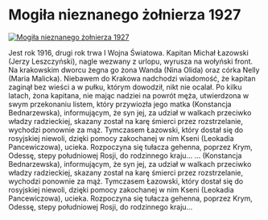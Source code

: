 Mogiła nieznanego żołnierza 1927 
=============
[![Mogiła nieznanego żołnierza 1927 ](http://vidos.pl/images/player.gif)](http://vidos.pl/mogila-nieznanego-zolnierza-1927)

 Jest rok 1916, drugi rok trwa I Wojna Światowa. Kapitan Michał Łazowski (Jerzy Leszczyński), nagle wezwany z urlopu, wyrusza na wołyński front. Na krakowskim dworcu żegna go żona Wanda (Nina Olida) oraz córka Nelly (Maria Malicka). Niebawem do Krakowa nadchodzi wiadomość, że kapitan zaginął bez wieści a w pułku, którym dowodził, nikt nie ocalał. Po kilku latach, żona kapitana, nie mając nadziei na powrót męża, utwierdzona w swym przekonaniu listem, który przywiozła jego matka (Konstancja Bednarzewska), informującym, że syn jej, za udział w walkach przeciwko władzy radzieckiej, skazany został na karę śmierci przez rozstrzelanie, wychodzi ponownie za mąż. Tymczasem Łazowski, który dostał się do rosyjskiej niewoli, dzięki pomocy zakochanej w nim Kseni (Leokadia Pancewiczowa), ucieka. Rozpoczyna się tułacza gehenna, poprzez Krym, Odessę, stepy południowej Rosji, do rodzinnego kraju...   ... (Konstancja Bednarzewska), informującym, że syn jej, za udział w walkach przeciwko władzy radzieckiej, skazany został na karę śmierci przez rozstrzelanie, wychodzi ponownie za mąż. Tymczasem Łazowski, który dostał się do rosyjskiej niewoli, dzięki pomocy zakochanej w nim Kseni (Leokadia Pancewiczowa), ucieka. Rozpoczyna się tułacza gehenna, poprzez Krym, Odessę, stepy południowej Rosji, do rodzinnego kraju...
